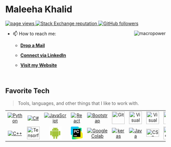 <h1 align="left" id="macropower-title">Maleeha Khalid </h1>


<p align="left">
  <a href="https://github.com/MacroPower/MacroPower">
    <img src="https://komarev.com/ghpvc/?username=maleehak" alt="page views" />
  </a>
  <a href="https://stackoverflow.com/users/10846501/maleeha-khalid">
    <img alt="Stack Exchange reputation" src="https://img.shields.io/stackexchange/stackoverflow/r/10846501?color=orange&label=reputation&logo=stackoverflow">
  </a>
  <a href="https://img.shields.io/github/followers/maleehak?label=Follow&style=social">
    <img alt="GitHub followers" src="https://img.shields.io/github/followers/maleehak?color=green&logo=github">
  </a>
</p>
<a href="#maleehak-title">
  <img src="https://github-readme-stats.vercel.app/api?username=maleehak&show_icons=true&count_private=true&include_all_commits=true" alt="macropower" align="right" />
</a>

- 📫 How to reach me:

    * [**Drop a Mail**](mailto:maleehakhalid604@gmail.com)

    * [**Connect via LinkedIn**](https://www.linkedin.com/in/maleeha-khalid-097b9a175/)

    * [**Visit my Website**](https://maleehak.github.io/)
<br>

<h2 align="left" id="macropower-tech">Favorite Tech</h2>

> Tools, languages, and other things that I like to work with.

<table>
  <tr>
     <td align="center" width="96">
      <a href="#maleehak-tech">
        <img title="Python" src="https://devicons.github.io/devicon/devicon.git/icons/python/python-original.svg" width="40" height="40" alt="Python" />
      </a>
    </td>
    <td align="center" width="96">
      <a href="#maleehak-tech">
        <img title="C#"  src="https://devicons.github.io/devicon/devicon.git/icons/csharp/csharp-original.svg" width="40" height="40" alt="C#" />
      </a>
    </td>
    <td align="center" width="96">
      <a href="#maleeha-tech">
        <img title="JS" src="https://devicons.github.io/devicon/devicon.git/icons/javascript/javascript-original.svg" width="40" height="40" alt="JavaScript" />
      </a>
    </td>
    <td align="center" width="96">
      <a href="#maleehak-tech" >
        <img title="React" src="https://devicons.github.io/devicon/devicon.git/icons/react/react-original.svg"  width="40" height="40" alt="React" />
      </a>
    </td>
    <td align="center" width="96">
      <a href="#maleehak-tech">
        <img title="Bootstrap" src="https://devicons.github.io/devicon/devicon.git/icons/bootstrap/bootstrap-plain.svg"  width="40" height="40" alt="Bootstrap" />
      </a>
    </td>
    <td align="center" width="96">
      <a href="#maleehak-tech">
         <img title="Git"   width="40" height="40" src="https://github.com/zumrudu-anka/zumrudu-anka/blob/master/images/git-original.svg">
      </a>
    </td>
    <td align="center" width="96">
      <a href="#maleehak-tech">
      <img title="Visual Studio Code"  width="40" height="40" src="https://github.com/zumrudu-anka/zumrudu-anka/blob/master/images/vscode.png">
      </a>
    </td>
       <td align="center" width="96">
      <a href="#maleehak-tech">
      <img title="Visual Studio Code"   width="40" height="40" src="https://github.com/zumrudu-anka/zumrudu-anka/blob/master/images/visualstudio.png">
      </a>
    </td>
      <td align="center" width="96">
      <a href="#maleehak-tech">
      <img title="C"  width="40" height="40" src="https://github.com/zumrudu-anka/zumrudu-anka/blob/master/images/c.svg">
      </a>
    </td>
  </tr>
  <tr>
    <td align="center" width="96"> 
      <a href="#maleehak-tech" >
        <img title="C++"  src="https://github.com/zumrudu-anka/zumrudu-anka/blob/master/images/cpp.svg" width="40" height="40" alt="C++" />
      </a>
    </td>
    <td align="center" width="96">
      <a href="#maleehak-tech" >
     <img title="Tensorflow"  src="https://github.com/valohai/ml-logos/blob/master/tensorflow-text.svg"  width="40" height="40">
      </a>
    </td>
    <td align="center"  width="96">
      <a href="#maleehak-tech">
        <img title="Android" src="https://github.com/devicons/devicon/blob/master/icons/android/android-original.svg"  width="40" height="40" alt="android" />
      </a>
    </td>
    <td align="center"  width="96">
      <a href="#maleehak-tech">
        <img title="Pycharm" src="https://github.com/devicons/devicon/blob/master/icons/pycharm/pycharm-original.svg"  width="40" height="40" alt="Pycharm" />
      </a>
    </td>
    <td align="center" width="96">
      <a href="#maleehak-tech">
        <img title="Colab" src="https://github.com/googlecolab/open_in_colab/blob/main/images/icon32.png"  width="40" height="40" alt="Google Colab" />
      </a>
    </td>
    <td align="center"  width="96">
      <a href="#maleehak-tech">
        <img  title="Keras" src="https://github.com/valohai/ml-logos/blob/master/keras.svg"  width="40" height="40" alt="keras" />
      </a>
    </td>
    <td align="center" width="96">
      <a href="#maleehak-tech" >
        <img  title="Java" src="https://github.com/zumrudu-anka/zumrudu-anka/blob/master/images/java-original.svg"  width="40" height="40" alt="Java" />
      </a>
    </td>
    <td align="center" width="96">
      <a href="#macropower-tech" >
        <img title="CSS" height="25" src="https://github.com/zumrudu-anka/zumrudu-anka/blob/master/images/css.svg"   width="40" height="40">
      </a>
    </td>
    <td align="center" width="96">
      <a href="#maleehak-tech" >
       <img title=".NetCore" width="40" height="40" src="https://github.com/zumrudu-anka/zumrudu-anka/blob/master/images/dotnetcore.svg">
      </a>
    </td>
  </tr>
  
</table>
